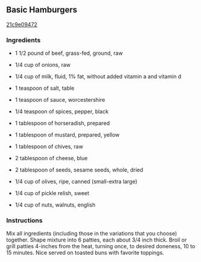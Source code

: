 ## Basic Hamburgers

[21c9e09472](https://recipeland.com/recipe/v/basic-hamburgers-17131)

### Ingredients

 - 1 1/2 pound of beef, grass-fed, ground, raw

 - 1/4 cup of onions, raw

 - 1/4 cup of milk, fluid, 1% fat, without added vitamin a and vitamin d

 - 1 teaspoon of salt, table

 - 1 teaspoon of sauce, worcestershire

 - 1/4 teaspoon of spices, pepper, black

 - 1 tablespoon of horseradish, prepared

 - 1 tablespoon of mustard, prepared, yellow

 - 1 tablespoon of chives, raw

 - 2 tablespoon of cheese, blue

 - 2 tablespoon of seeds, sesame seeds, whole, dried

 - 1/4 cup of olives, ripe, canned (small-extra large)

 - 1/4 cup of pickle relish, sweet

 - 1/4 cup of nuts, walnuts, english

### Instructions

Mix all ingredients (including those in the variations that you choose) together. Shape mixture into 6 patties, each about 3/4 inch thick. Broil or grill patties 4-inches from the heat, turning once, to desired doneness, 10 to 15 minutes. Nice served on toasted buns with favorite toppings.